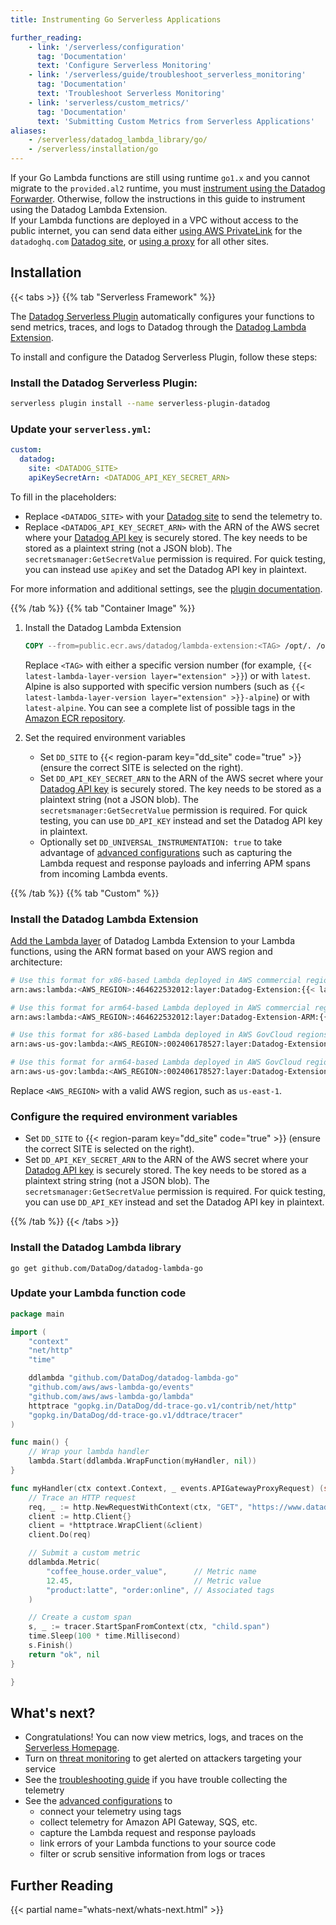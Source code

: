 ```yaml
---
title: Instrumenting Go Serverless Applications

further_reading:
    - link: '/serverless/configuration'
      tag: 'Documentation'
      text: 'Configure Serverless Monitoring'
    - link: '/serverless/guide/troubleshoot_serverless_monitoring'
      tag: 'Documentation'
      text: 'Troubleshoot Serverless Monitoring'
    - link: 'serverless/custom_metrics/'
      tag: 'Documentation'
      text: 'Submitting Custom Metrics from Serverless Applications'
aliases:
    - /serverless/datadog_lambda_library/go/
    - /serverless/installation/go
---
```


<div class="alert alert-warning">If your Go Lambda functions are still using runtime <code>go1.x</code> and you cannot migrate to the <code>provided.al2</code> runtime, you must <a href="https://docs.datadoghq.com/serverless/guide/datadog_forwarder_go">instrument using the Datadog Forwarder</a>. Otherwise, follow the instructions in this guide to instrument using the Datadog Lambda Extension.</div>

<div class="alert alert-warning">If your Lambda functions are deployed in a VPC without access to the public internet, you can send data either <a href="/agent/guide/private-link/">using AWS PrivateLink</a> for the <code>datadoghq.com</code> <a href="/getting_started/site/">Datadog site</a>, or <a href="/agent/configuration/proxy/">using a proxy</a> for all other sites.</div>

## Installation

{{< tabs >}}
{{% tab "Serverless Framework" %}}

The [Datadog Serverless Plugin][1] automatically configures your functions to send metrics, traces, and logs to Datadog through the [Datadog Lambda Extension][2].

To install and configure the Datadog Serverless Plugin, follow these steps:

### Install the Datadog Serverless Plugin:

```sh
serverless plugin install --name serverless-plugin-datadog
```

### Update your `serverless.yml`:

```yaml
custom:
  datadog:
    site: <DATADOG_SITE>
    apiKeySecretArn: <DATADOG_API_KEY_SECRET_ARN>
```

To fill in the placeholders:
- Replace `<DATADOG_SITE>` with your [Datadog site][3] to send the telemetry to.
- Replace `<DATADOG_API_KEY_SECRET_ARN>` with the ARN of the AWS secret where your [Datadog API key][4] is securely stored. The key needs to be stored as a plaintext string (not a JSON blob). The `secretsmanager:GetSecretValue` permission is required. For quick testing, you can instead use `apiKey` and set the Datadog API key in plaintext.

For more information and additional settings, see the [plugin documentation][1].

[1]: https://docs.datadoghq.com/serverless/serverless_integrations/plugin
[2]: https://docs.datadoghq.com/serverless/libraries_integrations/extension
[3]: https://docs.datadoghq.com/getting_started/site/
[4]: https://app.datadoghq.com/organization-settings/api-keys
{{% /tab %}}
{{% tab "Container Image" %}}

1. Install the Datadog Lambda Extension

    ```dockerfile
    COPY --from=public.ecr.aws/datadog/lambda-extension:<TAG> /opt/. /opt/
    ```

    Replace `<TAG>` with either a specific version number (for example, `{{< latest-lambda-layer-version layer="extension" >}}`) or with `latest`. Alpine is also supported with specific version numbers (such as `{{< latest-lambda-layer-version layer="extension" >}}-alpine`) or with `latest-alpine`. You can see a complete list of possible tags in the [Amazon ECR repository][1].

2. Set the required environment variables

    - Set `DD_SITE` to {{< region-param key="dd_site" code="true" >}} (ensure the correct SITE is selected on the right).
    - Set `DD_API_KEY_SECRET_ARN` to the ARN of the AWS secret where your [Datadog API key][2] is securely stored. The key needs to be stored as a plaintext string (not a JSON blob). The `secretsmanager:GetSecretValue` permission is required. For quick testing, you can use `DD_API_KEY` instead and set the Datadog API key in plaintext.
    - Optionally set `DD_UNIVERSAL_INSTRUMENTATION: true` to take advantage of [advanced configurations][3] such as capturing the Lambda request and response payloads and inferring APM spans from incoming Lambda events.

[1]: https://gallery.ecr.aws/datadog/lambda-extension
[2]: https://app.datadoghq.com/organization-settings/api-keys
[3]: /serverless/configuration/
{{% /tab %}}
{{% tab "Custom" %}}
### Install the Datadog Lambda Extension

[Add the Lambda layer][1] of Datadog Lambda Extension to your Lambda functions, using the ARN format based on your AWS region and architecture:

```sh
# Use this format for x86-based Lambda deployed in AWS commercial regions
arn:aws:lambda:<AWS_REGION>:464622532012:layer:Datadog-Extension:{{< latest-lambda-layer-version layer="extension" >}}

# Use this format for arm64-based Lambda deployed in AWS commercial regions
arn:aws:lambda:<AWS_REGION>:464622532012:layer:Datadog-Extension-ARM:{{< latest-lambda-layer-version layer="extension" >}}

# Use this format for x86-based Lambda deployed in AWS GovCloud regions
arn:aws-us-gov:lambda:<AWS_REGION>:002406178527:layer:Datadog-Extension:{{< latest-lambda-layer-version layer="extension" >}}

# Use this format for arm64-based Lambda deployed in AWS GovCloud regions
arn:aws-us-gov:lambda:<AWS_REGION>:002406178527:layer:Datadog-Extension-ARM:{{< latest-lambda-layer-version layer="extension" >}}
```

Replace `<AWS_REGION>` with a valid AWS region, such as `us-east-1`.

### Configure the required environment variables

- Set `DD_SITE` to {{< region-param key="dd_site" code="true" >}} (ensure the correct SITE is selected on the right).
- Set `DD_API_KEY_SECRET_ARN` to the ARN of the AWS secret where your [Datadog API key][2] is securely stored. The key needs to be stored as a plaintext string string (not a JSON blob). The `secretsmanager:GetSecretValue` permission is required. For quick testing, you can use `DD_API_KEY` instead and set the Datadog API key in plaintext.

[1]: https://docs.aws.amazon.com/lambda/latest/dg/configuration-layers.html
[2]: https://app.datadoghq.com/organization-settings/api-keys
{{% /tab %}}
{{< /tabs >}}

### Install the Datadog Lambda library

```
go get github.com/DataDog/datadog-lambda-go
```

### Update your Lambda function code

```go
package main

import (
	"context"
	"net/http"
	"time"

	ddlambda "github.com/DataDog/datadog-lambda-go"
	"github.com/aws/aws-lambda-go/events"
	"github.com/aws/aws-lambda-go/lambda"
	httptrace "gopkg.in/DataDog/dd-trace-go.v1/contrib/net/http"
	"gopkg.in/DataDog/dd-trace-go.v1/ddtrace/tracer"
)

func main() {
	// Wrap your lambda handler
	lambda.Start(ddlambda.WrapFunction(myHandler, nil))
}

func myHandler(ctx context.Context, _ events.APIGatewayProxyRequest) (string, error) {
	// Trace an HTTP request
	req, _ := http.NewRequestWithContext(ctx, "GET", "https://www.datadoghq.com", nil)
	client := http.Client{}
	client = *httptrace.WrapClient(&client)
	client.Do(req)

	// Submit a custom metric
	ddlambda.Metric(
		"coffee_house.order_value",      // Metric name
		12.45,                           // Metric value
		"product:latte", "order:online", // Associated tags
	)

	// Create a custom span
	s, _ := tracer.StartSpanFromContext(ctx, "child.span")
	time.Sleep(100 * time.Millisecond)
	s.Finish()
	return "ok", nil
}

}
```

## What's next?

- Congratulations! You can now view metrics, logs, and traces on the [Serverless Homepage][1].
- Turn on [threat monitoring][4] to get alerted on attackers targeting your service
- See the [troubleshooting guide][2] if you have trouble collecting the telemetry
- See the [advanced configurations][3] to
    - connect your telemetry using tags
    - collect telemetry for Amazon API Gateway, SQS, etc.
    - capture the Lambda request and response payloads
    - link errors of your Lambda functions to your source code
    - filter or scrub sensitive information from logs or traces

## Further Reading

{{< partial name="whats-next/whats-next.html" >}}

[1]: https://app.datadoghq.com/functions
[2]: /serverless/guide/troubleshoot_serverless_monitoring/
[3]: /serverless/configuration/
[4]: /security/application_security/enabling/serverless/?tab=serverlessframework


